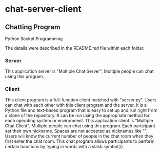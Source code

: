 # chat-server-client
## Chatting Program
Python Socket Programming

The details were described in the README.md file within each folder.

### Server
This application server is "Multiple Chat Server". Multiple people can chat using this program.

### Client
This client program is a full-function client matched with "server.py". Users can chat with each other with this client program and the server. It is a Python file and text-based program that is easy to set up and run right from a clone of the repository. It can be run using the appropriate method for each operating system or environment. This application client is "Multiple Chat Client". Multiple people can chat using this program. Each participant set their own nickname. Spaces are not accepted as nicknames like "". Users will know the current number of people in the chat room when they first enter the chat room. This chat program allows participants to perform certain functions by typing in words with a slash symbol(/).
